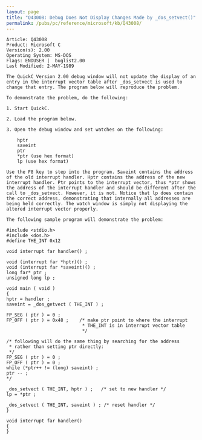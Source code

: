 ```yaml
---
layout: page
title: "Q43008: Debug Does Not Display Changes Made by _dos_setvect()"
permalink: /pubs/pc/reference/microsoft/kb/Q43008/
---
```


	Article: Q43008
	Product: Microsoft C
	Version(s): 2.00
	Operating System: MS-DOS
	Flags: ENDUSER |  buglist2.00
	Last Modified: 2-MAY-1989
	
	The QuickC Version 2.00 debug window will not update the display of an
	entry in the interrupt vector table after _dos_setvect is used to
	change that entry. The program below will reproduce the problem.
	
	To demonstrate the problem, do the following:
	
	1. Start QuickC.
	
	2. Load the program below.
	
	3. Open the debug window and set watches on the following:
	
	    hptr
	    saveint
	    ptr
	    *ptr (use hex format)
	    lp (use hex format)
	
	Use the F8 key to step into the program. Saveint contains the address
	of the old interrupt handler. Hptr contains the address of the new
	interrupt handler. Ptr points to the interrupt vector, thus *ptr shows
	the address of the interrupt handler and should be different after the
	call to _dos_setvect. However, it is not. Notice that lp does contain
	the correct address, demonstrating that internally all addresses are
	being held correctly. The watch window is simply not displaying the
	altered interrupt vector properly.
	
	The following sample program will demonstrate the problem:
	
	#include <stdio.h>
	#include <dos.h>
	#define THE_INT 0x12
	
	void interrupt far handler() ;
	
	void (interrupt far *hptr)() ;
	void (interrupt far *saveint)() ;
	long far* ptr ;
	unsigned long lp ;
	
	void main ( void )
	{
	hptr = handler ;
	saveint = _dos_getvect ( THE_INT ) ;
	
	FP_SEG ( ptr ) = 0 ;
	FP_OFF ( ptr ) = 0x48 ;    /* make ptr point to where the interrupt
	                            * THE_INT is in interrupt vector table
	                            */
	
	/* following will do the same thing by searching for the address
	 * rather than setting ptr directly:
	 */
	FP_SEG ( ptr ) = 0 ;
	FP_OFF ( ptr ) = 0 ;
	while (*ptr++ != (long) saveint) ;
	ptr -- ;
	*/
	
	_dos_setvect ( THE_INT, hptr ) ;   /* set to new handler */
	lp = *ptr ;
	
	_dos_setvect ( THE_INT, saveint ) ; /* reset handler */
	}
	
	void interrupt far handler()
	{
	}
